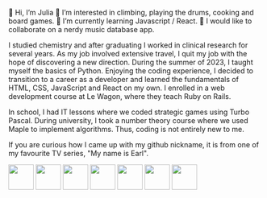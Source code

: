👋 Hi, I’m Julia
👀 I’m interested in climbing, playing the drums, cooking and board games.
🌱 I’m currently learning Javascript / React.
💞️ I would like to collaborate on a nerdy music database app.

I studied chemistry and after graduating I worked in clinical research for several years. As my job involved extensive travel, I quit my job with the hope of discovering a new direction. During the summer of 2023, I taught myself the basics of Python. Enjoying the coding experience, I decided to transition to a career as a developer and learned the fundamentals of HTML, CSS, JavaScript and React on my own. I enrolled in a web development course at Le Wagon, where they teach Ruby on Rails.

In school, I had IT lessons where we coded strategic games using Turbo Pascal. During university, I took a number theory course where we used Maple to implement algorithms. Thus, coding is not entirely new to me.

If you are curious how I came up with my github nickname, it is from one of my favourite TV series, "My name is Earl".

<div class="d-flex">
  <img src="https://cdn.jsdelivr.net/gh/devicons/devicon/icons/html5/html5-original-wordmark.svg" width=50px />
  <img src="https://cdn.jsdelivr.net/gh/devicons/devicon/icons/css3/css3-original-wordmark.svg" width=50px />
  <img src="https://cdn.jsdelivr.net/gh/devicons/devicon/icons/sass/sass-original.svg" width=50px width=50px />
  <img src="https://cdn.jsdelivr.net/gh/devicons/devicon/icons/javascript/javascript-original.svg" width=50px />
  <img src="https://cdn.jsdelivr.net/gh/devicons/devicon/icons/react/react-original-wordmark.svg" width=50px />
  <img src="https://cdn.jsdelivr.net/gh/devicons/devicon/icons/ruby/ruby-plain-wordmark.svg" width=50px />
  <img src="https://cdn.jsdelivr.net/gh/devicons/devicon/icons/rails/rails-plain-wordmark.svg" width=50px />
</div>

